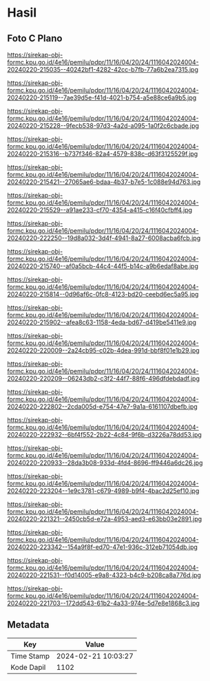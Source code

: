 # Hasil

## Foto C Plano

https://sirekap-obj-formc.kpu.go.id/4e16/pemilu/pdpr/11/16/04/20/24/1116042024004-20240220-215035--40242bf1-4282-42cc-b7fb-77a6b2ea7315.jpg

https://sirekap-obj-formc.kpu.go.id/4e16/pemilu/pdpr/11/16/04/20/24/1116042024004-20240220-215119--7ae39d5e-f41d-4021-b754-a5e88ce6a9b5.jpg

https://sirekap-obj-formc.kpu.go.id/4e16/pemilu/pdpr/11/16/04/20/24/1116042024004-20240220-215228--9fecb538-97d3-4a2d-a095-1a0f2c6cbade.jpg

https://sirekap-obj-formc.kpu.go.id/4e16/pemilu/pdpr/11/16/04/20/24/1116042024004-20240220-215316--b737f346-82a4-4579-838c-d63f3125529f.jpg

https://sirekap-obj-formc.kpu.go.id/4e16/pemilu/pdpr/11/16/04/20/24/1116042024004-20240220-215421--27065ae6-bdaa-4b37-b7e5-1c088e94d763.jpg

https://sirekap-obj-formc.kpu.go.id/4e16/pemilu/pdpr/11/16/04/20/24/1116042024004-20240220-215529--a91ae233-cf70-4354-a415-c16f40cfbff4.jpg

https://sirekap-obj-formc.kpu.go.id/4e16/pemilu/pdpr/11/16/04/20/24/1116042024004-20240220-222250--19d8a032-3d4f-4941-8a27-6008acba6fcb.jpg

https://sirekap-obj-formc.kpu.go.id/4e16/pemilu/pdpr/11/16/04/20/24/1116042024004-20240220-215740--af0a5bcb-44c4-44f5-b14c-a9b6edaf8abe.jpg

https://sirekap-obj-formc.kpu.go.id/4e16/pemilu/pdpr/11/16/04/20/24/1116042024004-20240220-215814--0d96af6c-0fc8-4123-bd20-ceebd6ec5a95.jpg

https://sirekap-obj-formc.kpu.go.id/4e16/pemilu/pdpr/11/16/04/20/24/1116042024004-20240220-215902--afea8c63-1158-4eda-bd67-d419be5411e9.jpg

https://sirekap-obj-formc.kpu.go.id/4e16/pemilu/pdpr/11/16/04/20/24/1116042024004-20240220-220009--2a24cb95-c02b-4dea-991d-bbf8f01e1b29.jpg

https://sirekap-obj-formc.kpu.go.id/4e16/pemilu/pdpr/11/16/04/20/24/1116042024004-20240220-220209--06243db2-c3f2-44f7-88f6-496dfdebdadf.jpg

https://sirekap-obj-formc.kpu.go.id/4e16/pemilu/pdpr/11/16/04/20/24/1116042024004-20240220-222802--2cda005d-e754-47e7-9a1a-6161107dbefb.jpg

https://sirekap-obj-formc.kpu.go.id/4e16/pemilu/pdpr/11/16/04/20/24/1116042024004-20240220-222932--6bf4f552-2b22-4c84-9f6b-d3226a78dd53.jpg

https://sirekap-obj-formc.kpu.go.id/4e16/pemilu/pdpr/11/16/04/20/24/1116042024004-20240220-220933--28da3b08-933d-4fd4-8696-ff9446a6dc26.jpg

https://sirekap-obj-formc.kpu.go.id/4e16/pemilu/pdpr/11/16/04/20/24/1116042024004-20240220-223204--1e9c3781-c679-4989-b9f4-4bac2d25ef10.jpg

https://sirekap-obj-formc.kpu.go.id/4e16/pemilu/pdpr/11/16/04/20/24/1116042024004-20240220-221321--2450cb5d-e72a-4953-aed3-e63bb03e2891.jpg

https://sirekap-obj-formc.kpu.go.id/4e16/pemilu/pdpr/11/16/04/20/24/1116042024004-20240220-223342--154a9f8f-ed70-47e1-936c-312eb71054db.jpg

https://sirekap-obj-formc.kpu.go.id/4e16/pemilu/pdpr/11/16/04/20/24/1116042024004-20240220-221531--f0d14005-e9a8-4323-b4c9-b208ca8a776d.jpg

https://sirekap-obj-formc.kpu.go.id/4e16/pemilu/pdpr/11/16/04/20/24/1116042024004-20240220-221703--172dd543-61b2-4a33-974e-5d7e8e1868c3.jpg


## Metadata

| Key        | Value               |
| ---------- | ------------------- |
| Time Stamp | 2024-02-21 10:03:27 |
| Kode Dapil | 1102                |



